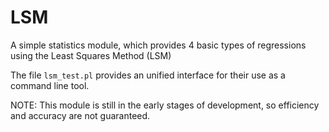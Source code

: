 # LSM

A simple statistics module, which provides 4 basic types of regressions using the Least Squares Method (LSM)

The file `lsm_test.pl` provides an unified interface for their use as a command line tool.

NOTE: This module is still in the early stages of development, so efficiency and accuracy are not guaranteed.
